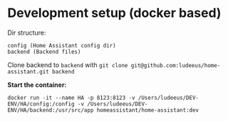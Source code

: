 # Development setup (docker based)

Dir structure:
```text
config (Home Assistant config dir)
backend (Backend files)
```

Clone backend to `backend` with `git clone git@github.com:ludeeus/home-assistant.git backend`

**Start the container:**

```shell
docker run -it --name HA -p 8123:8123 -v /Users/ludeeus/DEV-ENV/HA/config:/config -v /Users/ludeeus/DEV-ENV/HA/backend:/usr/src/app homeassistant/home-assistant:dev
```
